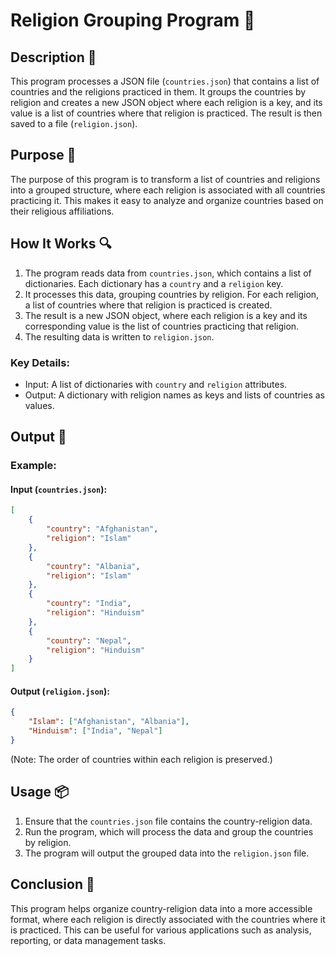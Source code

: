 # Religion Grouping Program 📝

## Description 📝

This program processes a JSON file (`countries.json`) that contains a list of countries and the religions practiced in them.
It groups the countries by religion and creates a new JSON object where each religion is a key, and its value is a list of countries where that religion is practiced.
The result is then saved to a file (`religion.json`).

## Purpose 🎯

The purpose of this program is to transform a list of countries and religions into a grouped structure, where each religion is associated with all countries practicing it.
This makes it easy to analyze and organize countries based on their religious affiliations.

## How It Works 🔍

1. The program reads data from `countries.json`, which contains a list of dictionaries. Each dictionary has a `country` and a `religion` key.
2. It processes this data, grouping countries by religion. For each religion, a list of countries where that religion is practiced is created.
3. The result is a new JSON object, where each religion is a key and its corresponding value is the list of countries practicing that religion.
4. The resulting data is written to `religion.json`.

### Key Details:

-   Input: A list of dictionaries with `country` and `religion` attributes.
-   Output: A dictionary with religion names as keys and lists of countries as values.

## Output 📜

### Example:

#### Input (`countries.json`):

```json
[
    {
        "country": "Afghanistan",
        "religion": "Islam"
    },
    {
        "country": "Albania",
        "religion": "Islam"
    },
    {
        "country": "India",
        "religion": "Hinduism"
    },
    {
        "country": "Nepal",
        "religion": "Hinduism"
    }
]
```

#### Output (`religion.json`):

```json
{
    "Islam": ["Afghanistan", "Albania"],
    "Hinduism": ["India", "Nepal"]
}
```

(Note: The order of countries within each religion is preserved.)

## Usage 📦

1. Ensure that the `countries.json` file contains the country-religion data.
2. Run the program, which will process the data and group the countries by religion.
3. The program will output the grouped data into the `religion.json` file.

## Conclusion 🚀

This program helps organize country-religion data into a more accessible format, where each religion is directly associated with the countries where it is practiced.
This can be useful for various applications such as analysis, reporting, or data management tasks.
